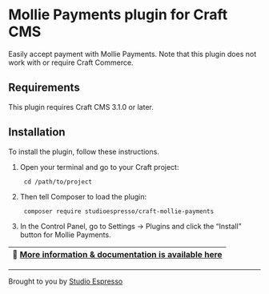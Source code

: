 # Mollie Payments plugin for Craft CMS

Easily accept payment with Mollie Payments. Note that this plugin does not work with or require Craft Commerce.

## Requirements

This plugin requires Craft CMS 3.1.0 or later.

## Installation

To install the plugin, follow these instructions.

1. Open your terminal and go to your Craft project:

        cd /path/to/project

2. Then tell Composer to load the plugin:

        composer require studioespresso/craft-mollie-payments

3. In the Control Panel, go to Settings → Plugins and click the “Install” button for Mollie Payments.



| 📑 [More information & documentation is available here](https://studioespresso.github.io/craft-mollie-payments/) |
|------------------------------------------------------------------------------------------------------------------|


---
Brought to you by [Studio Espresso](https://studioespresso.co)
